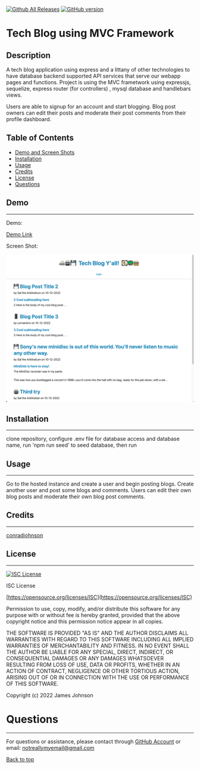 
 [![Github All Releases](https://img.shields.io/github/downloads/conradjohnson/tech-blog-m14/total.svg)]()
 [![GitHub version](https://badge.fury.io/gh/conradjohnson%2Ftech-blog-m14.svg)](https://github.com/Naereen/tech-blog-m14)


# Tech Blog using MVC Framework

## Description

A tech blog application using express and a littany of other technologies to have database backend supported API services that serve our webapp pages and functions.  Project is using the MVC frametwork using expressjs, sequelize,  express router (for  controllers) , mysql database and handlebars views. 

Users are able to signup for an account and start blogging.  Blog post owners can edit their posts and moderate their post comments from their profile dashboard.


## Table of Contents

- [Demo and Screen Shots](#demo)
- [Installation](#installation)
- [Usage](#usage)
- [Credits](#credits)
- [License](#license)
- [Questions](#questions)

## Demo
***

Demo:

[Demo Link](https://secure-retreat-20273.herokuapp.com/)

Screen Shot:

![Screen Shot](img/screen1.png)

## Installation
***

clone repository, configure .env file for database access and database name, run 'npm run seed' to seed database, then run 

## Usage
***

Go to the hosted instance and create a user and begin posting blogs.  Create another user and post some blogs and comments.  Users can edit their own blog posts and moderate their own blog post comments.

## Credits
 ***

[conradjohnson](https://github.com/conradjohnson)



 ## License
 ***

[![ISC License](https://img.shields.io/badge/license-ISC-green.svg)](https://opensource.org/licenses/ISC)

  ISC License

  [https://opensource.org/licenses/ISC](https://opensource.org/licenses/ISC)
  
  Permission to use, copy, modify, and/or distribute this software for any
  purpose with or without fee is hereby granted, provided that the above
  copyright notice and this permission notice appear in all copies.
  
  THE SOFTWARE IS PROVIDED "AS IS" AND THE AUTHOR DISCLAIMS ALL WARRANTIES WITH
  REGARD TO THIS SOFTWARE INCLUDING ALL IMPLIED WARRANTIES OF MERCHANTABILITY
  AND FITNESS. IN NO EVENT SHALL THE AUTHOR BE LIABLE FOR ANY SPECIAL, DIRECT,
  INDIRECT, OR CONSEQUENTIAL DAMAGES OR ANY DAMAGES WHATSOEVER RESULTING FROM
  LOSS OF USE, DATA OR PROFITS, WHETHER IN AN ACTION OF CONTRACT, NEGLIGENCE OR
  OTHER TORTIOUS ACTION, ARISING OUT OF OR IN CONNECTION WITH THE USE OR
  PERFORMANCE OF THIS SOFTWARE.
  
  Copyright (c) 2022 James Johnson
          

# Questions
***
For questions or assistance, please contact through [GitHub Account](https://github.com/conradjohnson) or email: [notreallymyemail@gmail.com](mailto:notreallymyemail@gmail.com)


 [Back to top](#description)